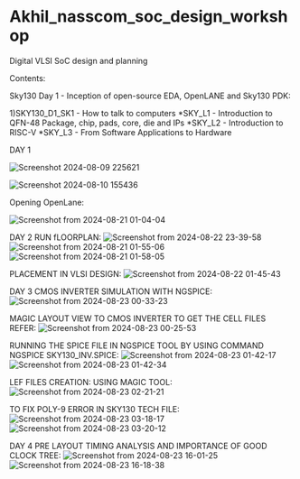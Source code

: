 # Akhil_nasscom_soc_design_workshop

 Digital VLSI SoC design and planning
 
 Contents:

Sky130 Day 1 - Inception of open-source EDA, OpenLANE and Sky130 PDK:

1)SKY130_D1_SK1 - How to talk to computers
*SKY_L1 - Introduction to QFN-48 Package, chip, pads, core, die and IPs
*SKY_L2 - Introduction to RISC-V
*SKY_L3 - From Software Applications to Hardware

DAY 1

![Screenshot 2024-08-09 225621](https://github.com/user-attachments/assets/f7aa98d5-70e6-4b9a-bf19-43696c19ecf7)

![Screenshot 2024-08-10 155436](https://github.com/user-attachments/assets/d07419c7-c779-4c0f-acbd-d1a7eafa56b9)

Opening OpenLane:

![Screenshot from 2024-08-21 01-04-04](https://github.com/user-attachments/assets/86ae852b-00c2-4bf9-8ad3-130180d6ad31)

DAY 2
RUN fLOORPLAN:
![Screenshot from 2024-08-22 23-39-58](https://github.com/user-attachments/assets/b121aeaf-c21d-4b48-b623-cc0b515e6ca1)
![Screenshot from 2024-08-21 01-55-06](https://github.com/user-attachments/assets/81d5c06f-dd87-4371-9da8-04ea32b21905)
![Screenshot from 2024-08-21 01-58-05](https://github.com/user-attachments/assets/2f4bc82b-fc44-4ddc-9c38-8343e1fb8030)

PLACEMENT IN VLSI DESIGN:
![Screenshot from 2024-08-22 01-45-43](https://github.com/user-attachments/assets/d5b2972e-5996-41f7-8c4f-4ab0cfb564b9)

DAY 3
CMOS INVERTER SIMULATION WITH NGSPICE:
![Screenshot from 2024-08-23 00-33-23](https://github.com/user-attachments/assets/fe6ee788-0d6d-40aa-99be-f81081944f08)

MAGIC LAYOUT VIEW TO CMOS INVERTER TO GET THE CELL FILES REFER:
![Screenshot from 2024-08-23 00-25-53](https://github.com/user-attachments/assets/2559fce8-e6ad-435b-b8a2-34f6206d6814)

RUNNING THE SPICE FILE IN NGSPICE TOOL BY USING COMMAND NGSPICE SKY130_INV.SPICE:
![Screenshot from 2024-08-23 01-42-17](https://github.com/user-attachments/assets/5f2cd642-91af-4169-8d32-fb7353770f12)
![Screenshot from 2024-08-23 01-42-34](https://github.com/user-attachments/assets/bb05ef34-10f6-4385-99f5-3e2dd61d4a32)

LEF FILES CREATION:
USING MAGIC TOOL: 
![Screenshot from 2024-08-23 02-21-21](https://github.com/user-attachments/assets/4f4cbb2e-c855-49a6-8f53-ed10c02ecba9)

TO FIX POLY-9 ERROR IN SKY130 TECH FILE:
![Screenshot from 2024-08-23 03-18-17](https://github.com/user-attachments/assets/b3e35e5d-437d-473c-a9a4-db9b082111db)
![Screenshot from 2024-08-23 03-20-12](https://github.com/user-attachments/assets/11d04642-8bff-4a4e-8ec3-f2d0f2a3e88b)

DAY 4
PRE LAYOUT TIMING ANALYSIS AND IMPORTANCE OF GOOD CLOCK TREE:
![Screenshot from 2024-08-23 16-01-25](https://github.com/user-attachments/assets/071b9387-92ec-4d2e-8940-27d66baf7f33)
![Screenshot from 2024-08-23 16-18-38](https://github.com/user-attachments/assets/4c328a5d-536f-471c-b85e-71039427d3b9)
